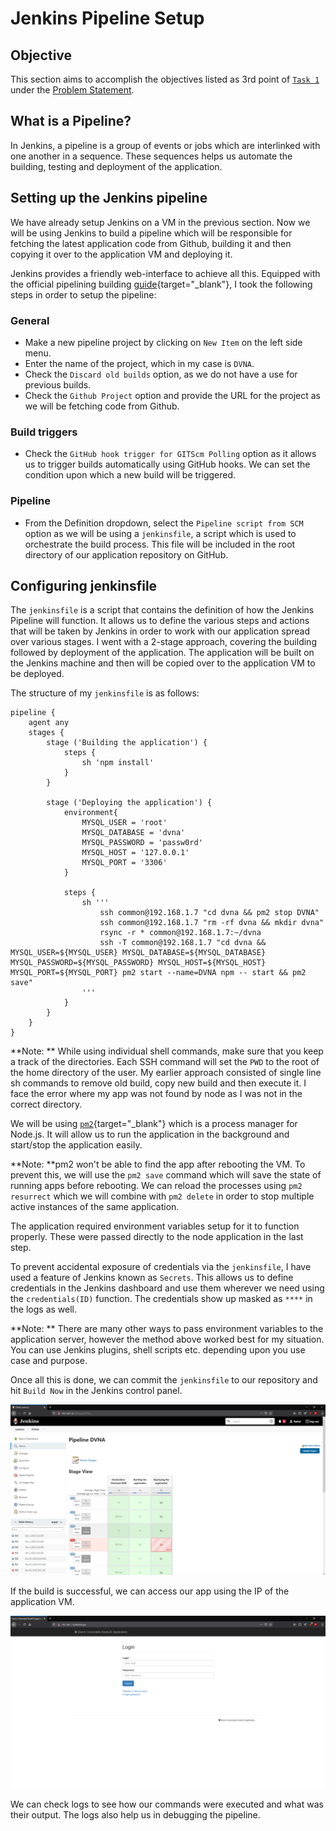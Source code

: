 # Jenkins Pipeline Setup

## Objective

This section aims to accomplish the objectives listed as 3rd point of [`Task 1`](../problem-statement/#task-1) under the [Problem Statement](../problem-statement).

## What is a Pipeline?

In Jenkins, a pipeline is a group of events or jobs which are interlinked with one another in a sequence. These sequences helps us automate the building, testing and deployment of the application.

## Setting up the Jenkins pipeline

We have already setup Jenkins on a VM in the previous section. Now we will be using Jenkins to build a pipeline which will be responsible for fetching the latest application code from Github, building it and then copying it over to the application VM and deploying it.

Jenkins provides a friendly web-interface to achieve all this. Equipped with the official pipelining building [guide](https://www.jenkins.io/doc/pipeline/tour/hello-world/){target="_blank"}, I took the following steps in order to setup the pipeline:

### General

- Make a new pipeline project by clicking on `New Item` on the left side menu.
- Enter the name of the project, which in my case is `DVNA`.
- Check the `Discard old builds` option, as we do not have a use for previous builds.
- Check the `Github Project` option and provide the URL for the project as we will be fetching code from Github.

### Build triggers

- Check the `GitHub hook trigger for GITScm Polling` option as it allows us to trigger builds automatically using GitHub hooks. We can set the condition upon which a new build will be triggered.

### Pipeline

- From the Definition dropdown, select the `Pipeline script from SCM` option as we will be using a `jenkinsfile`, a script which is used to orchestrate the build process. This file will be included in the root directory of our application repository on GitHub.

## Configuring jenkinsfile

The `jenkinsfile` is a script that contains the definition of how the Jenkins Pipeline will function. It allows us to define the various steps and actions that will be taken by Jenkins in order to work with our application spread over various stages. I went with a 2-stage approach, covering the building followed by deployment of the application. The application will be built on the Jenkins machine and then will be copied over to the application VM to be deployed.

The structure of my `jenkinsfile` is as follows:

```
pipeline {
    agent any
    stages {
        stage ('Building the application') {
            steps {
                sh 'npm install'
            }
        }

        stage ('Deploying the application') {
            environment{
                MYSQL_USER = 'root'
                MYSQL_DATABASE = 'dvna'
                MYSQL_PASSWORD = 'passw0rd'
                MYSQL_HOST = '127.0.0.1'
                MYSQL_PORT = '3306'
            }

            steps {
                sh '''
                    ssh common@192.168.1.7 "cd dvna && pm2 stop DVNA"
                    ssh common@192.168.1.7 "rm -rf dvna && mkdir dvna"
                    rsync -r * common@192.168.1.7:~/dvna
                    ssh -T common@192.168.1.7 "cd dvna && MYSQL_USER=${MYSQL_USER} MYSQL_DATABASE=${MYSQL_DATABASE} MYSQL_PASSWORD=${MYSQL_PASSWORD} MYSQL_HOST=${MYSQL_HOST} MYSQL_PORT=${MYSQL_PORT} pm2 start --name=DVNA npm -- start && pm2 save"
                '''
            }
        }
    }
}
```
**Note: ** While using individual shell commands, make sure that you keep a track of the directories. Each SSH command will set the `PWD` to the root of the home directory of the user. My earlier approach consisted of single line sh commands to remove old build, copy new build and then execute it. I face the error where my app was not found by node as I was not in the correct directory.

We will be using [`pm2`](https://pm2.keymetrics.io/){target="_blank"} which is a process manager for Node.js. It will allow us to run the application in the background and start/stop the application easily.

**Note: **pm2 won't be able to find the app after rebooting the VM. To prevent this, we will use the `pm2 save` command which will save the state of running apps before rebooting. We can reload the processes using `pm2 resurrect` which we will combine with `pm2 delete` in order to stop multiple active instances of the same application.

The application required environment variables setup for it to function properly. These were passed directly to the node application in the last step.

To prevent accidental exposure of credentials via the `jenkinsfile`, I have used a feature of Jenkins known as `Secrets`. This allows us to define credentials in the Jenkins dashboard and use them wherever we need using the `credentials(ID)` function. The credentials show up masked as `****` in the logs as well.

**Note: ** There are many other ways to pass environment variables to the application server, however the method above worked best for my situation. You can use Jenkins plugins, shell scripts etc. depending upon you use case and purpose.

Once all this is done, we can commit the `jenkinsfile` to our repository and hit `Build Now` in the Jenkins control panel.

![Jenkins build now](images/Jenkins-build.png)

If the build is successful, we can access our app using the IP of the application VM.

![DVNA Deployed using Jenkins](images/DVNA.png)

We can check logs to see how our commands were executed and what was their output. The logs also help us in debugging the pipeline.